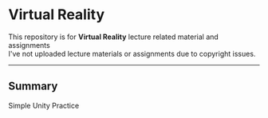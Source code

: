 # Virtual Reality
This repository is for **Virtual Reality** lecture related material and assignments  
I've not uploaded lecture materials or assignments due to copyright issues.  

----
## Summary
Simple Unity Practice    

